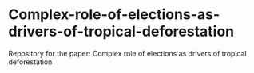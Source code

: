 # Complex-role-of-elections-as-drivers-of-tropical-deforestation
Repository for the paper: Complex role of elections as drivers of tropical deforestation
